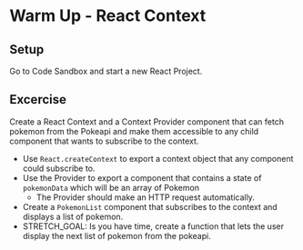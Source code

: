 # Warm Up - React Context

## Setup

Go to Code Sandbox and start a new React Project.

## Excercise

Create a React Context and a Context Provider component that can fetch pokemon from the Pokeapi and make them accessible to any child component that wants to subscribe to the context.

- Use `React.createContext` to export a context object that any component could subscribe to.
- Use the Provider to export a component that contains a state of `pokemonData` which will be an array of Pokemon
  - The Provider should make an HTTP request automatically.
- Create a `PokemonList` component that subscribes to the context and displays a list of pokemon.
- STRETCH_GOAL: Is you have time, create a function that lets the user display the next list of pokemon from the pokeapi.
